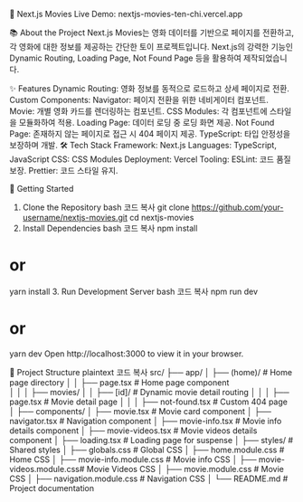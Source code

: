 🎥 Next.js Movies
Live Demo: nextjs-movies-ten-chi.vercel.app

📚 About the Project
Next.js Movies는 영화 데이터를 기반으로 페이지를 전환하고, 각 영화에 대한 정보를 제공하는 간단한 토이 프로젝트입니다.
Next.js의 강력한 기능인 Dynamic Routing, Loading Page, Not Found Page 등을 활용하여 제작되었습니다.

✨ Features
Dynamic Routing: 영화 정보를 동적으로 로드하고 상세 페이지로 전환.
Custom Components:
Navigator: 페이지 전환을 위한 네비게이터 컴포넌트.
Movie: 개별 영화 카드를 렌더링하는 컴포넌트.
CSS Modules: 각 컴포넌트에 스타일을 모듈화하여 적용.
Loading Page: 데이터 로딩 중 로딩 화면 제공.
Not Found Page: 존재하지 않는 페이지로 접근 시 404 페이지 제공.
TypeScript: 타입 안정성을 보장하며 개발.
🛠️ Tech Stack
Framework: Next.js
Languages: TypeScript, JavaScript
CSS: CSS Modules
Deployment: Vercel
Tooling:
ESLint: 코드 품질 보장.
Prettier: 코드 스타일 유지.

🚀 Getting Started
1. Clone the Repository
bash
코드 복사
git clone https://github.com/your-username/nextjs-movies.git
cd nextjs-movies
2. Install Dependencies
bash
코드 복사
npm install
# or
yarn install
3. Run Development Server
bash
코드 복사
npm run dev
# or
yarn dev
Open http://localhost:3000 to view it in your browser.

📂 Project Structure
plaintext
코드 복사
src/
├── app/
│   ├── (home)/                # Home page directory
│   │   ├── page.tsx           # Home page component  
│   │
│   ├── movies/
│   │   ├── [id]/              # Dynamic movie detail routing
│   │   │   ├── page.tsx       # Movie detail page
│   │
│   ├── not-found.tsx          # Custom 404 page
│
├── components/
│   ├── movie.tsx              # Movie card component
│   ├── navigator.tsx          # Navigation component
│   ├── movie-info.tsx         # Movie info details component
│   ├── movie-videos.tsx       # Movie videos details component
│   ├── loading.tsx            # Loading page for suspense
│
├── styles/                    # Shared styles
│   ├── globals.css            # Global CSS
│   ├── home.module.css        # Home CSS
│   ├── movie-info.module.css  # Movie info CSS
│   ├── movie-videos.module.css# Movie Videos CSS
│   ├── movie.module.css       # Movie CSS
│   ├── navigation.module.css  # Navigation CSS
│
└── README.md                  # Project documentation

